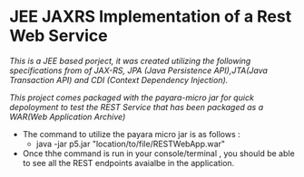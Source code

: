 
# JEE JAXRS Implementation of a Rest Web Service

*This is a JEE based porject, it was created utilizing the following specifications from of JAX-RS, JPA (Java Persistence API),JTA(Java Transaction API) and CDI (Context Dependency Injection).*

*This project comes packaged with the payara-micro jar for quick depoloyment to test the REST Service that has been packaged as a WAR(Web Application Archive)* 

* The command to utilize the payara micro jar is as follows :
  - java -jar p5.jar "location/to/file/RESTWebApp.war"
* Once thhe command is run in your console/terminal , you should be able to see all the REST endpoints avaialbe in the application. 
  

